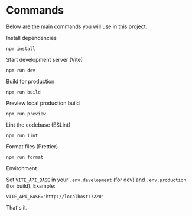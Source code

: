 # Commands

Below are the main commands you will use in this project.

Install dependencies

```pwsh
npm install
```

Start development server (Vite)

```pwsh
npm run dev
```

Build for production

```pwsh
npm run build
```

Preview local production build

```pwsh
npm run preview
```

Lint the codebase (ESLint)

```pwsh
npm run lint
```

Format files (Prettier)

```pwsh
npm run format
```

Environment

Set `VITE_API_BASE` in your `.env.development` (for dev) and `.env.production` (for build). Example:

```
VITE_API_BASE="http://localhost:7220"
```

That's it.
